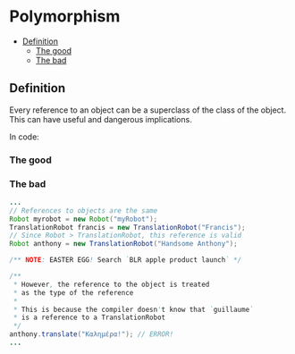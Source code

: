 # Polymorphism <!-- omit in toc -->

- [Definition](#definition)
  - [The good](#the-good)
  - [The bad](#the-bad)

## Definition

Every reference to an object can be a superclass of the class of the object. This can have useful and dangerous implications.

In code:

### The good



### The bad

```java
...
// References to objects are the same
Robot myrobot = new Robot("myRobot");
TranslationRobot francis = new TranslationRobot("Francis");
// Since Robot > TranslationRobot, this reference is valid
Robot anthony = new TranslationRobot("Handsome Anthony");

/** NOTE: EASTER EGG! Search `BLR apple product launch` */

/**
 * However, the reference to the object is treated
 * as the type of the reference
 *
 * This is because the compiler doesn't know that `guillaume`
 * is a reference to a TranslationRobot
 */
anthony.translate("Καλημέρα!"); // ERROR!
...
```
